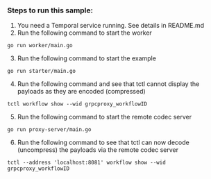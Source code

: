 ### Steps to run this sample:
1) You need a Temporal service running. See details in README.md
2) Run the following command to start the worker
```
go run worker/main.go
```
3) Run the following command to start the example
```
go run starter/main.go
```
4) Run the following command and see that tctl cannot display the payloads as they are encoded (compressed)
```
tctl workflow show --wid grpcproxy_workflowID
```
5) Run the following command to start the remote codec server
```
go run proxy-server/main.go
```
6) Run the following command to see that tctl can now decode (uncompress) the payloads via the remote codec server
```
tctl --address 'localhost:8081' workflow show --wid grpcproxy_workflowID
```
